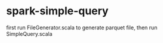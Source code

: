 # spark-simple-query
first run FileGenerator.scala to generate parquet file, 
then run SimpleQuery.scala
